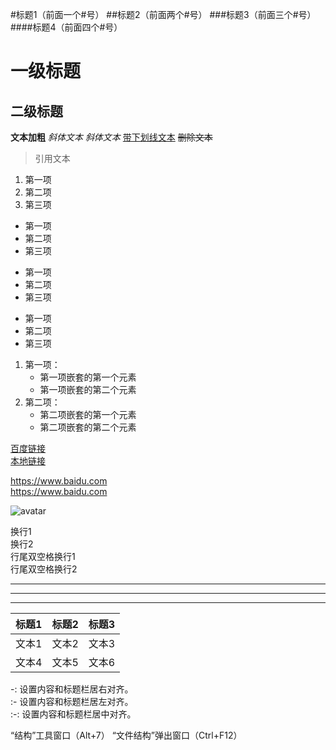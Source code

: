 #标题1（前面一个#号）
##标题2（前面两个#号）
###标题3（前面三个#号）
####标题4（前面四个#号）

一级标题
===
二级标题
---

**文本加粗**
*斜体文本*
_斜体文本_
<u>带下划线文本</u>
~~删除文本~~
> 引用文本

1. 第一项
2. 第二项
3. 第三项

* 第一项
* 第二项
* 第三项

+ 第一项
+ 第二项
+ 第三项

- 第一项
- 第二项
- 第三项

1. 第一项：
    - 第一项嵌套的第一个元素
    - 第一项嵌套的第二个元素
2. 第二项：
    - 第二项嵌套的第一个元素
    - 第二项嵌套的第二个元素

[百度链接](https://www.baidu.com)   
[本地链接](./easy_mock_js.md)

https://www.baidu.com  
<https://www.baidu.com>

![avatar](../docs/嘎嘎软件测试.png)

换行1<br>换行2<br>
行尾双空格换行1  
行尾双空格换行2  

***
---
___


| 标题1 | 标题2 | 标题3 |
|:---:|:---:|:---|
| 文本1 | 文本2 | 文本3 |
| 文本4 | 文本5 | 文本6 |

-: 设置内容和标题栏居右对齐。  
:- 设置内容和标题栏居左对齐。  
:-: 设置内容和标题栏居中对齐。  

“结构”工具窗口（Alt+7）
“文件结构”弹出窗口（Ctrl+F12）